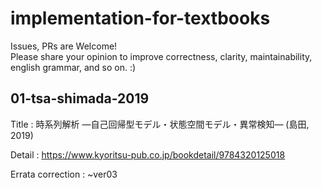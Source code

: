 # implementation-for-textbooks
Issues, PRs are Welcome!  
Please share your opinion to improve correctness, clarity, maintainability, english grammar, and so on. :)

## 01-tsa-shimada-2019

Title : 時系列解析 ―自己回帰型モデル・状態空間モデル・異常検知― (島田, 2019)

Detail : https://www.kyoritsu-pub.co.jp/bookdetail/9784320125018

Errata correction : ~ver03
